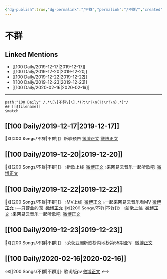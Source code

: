 ```yaml
---
{"dg-publish":true,"dg-permalink":"/不群","permalink":"/不群/","created":"2023-04-01T15:02:41.674+08:00","updated":"2023-04-10T15:30:08.306+08:00"}
---
```


# 不群

## Linked Mentions
- [[100 Daily/2019-12-17\|2019-12-17]]
- [[100 Daily/2019-12-20\|2019-12-20]]
- [[100 Daily/2019-12-22\|2019-12-22]]
- [[100 Daily/2019-12-23\|2019-12-23]]
- [[100 Daily/2020-02-16\|2020-02-16]]


---

```expander
path:"100 Daily" /.*\[\[不群\]\].*(?:\r?\n(?!\r?\n).*)*/
## [[$filename]]
$match
```
## [[100 Daily/2019-12-17\|2019-12-17]]
🎐《[[200 Songs/不群\|不群]]》新歌预告
[微博正文](https://m.weibo.cn/6466290670/4450489460270631)
[微博正文](https://m.weibo.cn/6466290670/4450529504119652)
## [[100 Daily/2019-12-20\|2019-12-20]]
🌠《[[200 Songs/不群\|不群]]》
💧新歌上线  [微博正文](https://m.weibo.cn/6466290670/4451727002395838)
💧来网易云音乐一起听歌吧  [微博正文](https://m.weibo.cn/6466290670/4451727359245091)

## [[100 Daily/2019-12-22\|2019-12-22]]
🌠《[[200 Songs/不群\|不群]]》
💧MV上线  [微博正文](https://m.weibo.cn/6466290670/4452269040645036)
💧一起来网易云音乐看MV
[微博正文](https://m.weibo.cn/6466290670/4452330492003628)
💧一只营业的深  [微博正文](https://m.weibo.cn/6466290670/4452423626070219)
🌠《[[200 Songs/不群\|不群]]》
💧新歌上线  [微博正文](https://m.weibo.cn/6466290670/4451727002395838)
💧来网易云音乐一起听歌吧  [微博正文](https://m.weibo.cn/6466290670/4451727359245091)
## [[100 Daily/2019-12-23\|2019-12-23]]
🌠《[[200 Songs/不群\|不群]]》
💧荣获亚洲新歌榜内地榜第55期亚军  [微博正文](https://m.weibo.cn/6466290670/4452666723788514)
## [[100 Daily/2020-02-16\|2020-02-16]]
⭐️《[[200 Songs/不群\|不群]]》歌词版pv
[微博正文](https://m.weibo.cn/6466290670/4472623725320362)
<-->